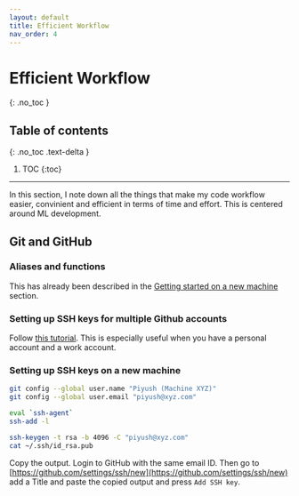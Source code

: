 ```yaml
---
layout: default
title: Efficient Workflow
nav_order: 4
---
```


# Efficient Workflow
{: .no_toc }

## Table of contents
{: .no_toc .text-delta }

1. TOC
{:toc}

---

In this section, I note down all the things that make my code workflow easier, convinient and efficient in terms of time and effort. This is centered around ML development.


## Git and GitHub

### Aliases and functions

This has already been described in the [Getting started on a new machine](new_machine.md#Setting-up-bash-aliases-&-others) section.

### Setting up SSH keys for multiple Github accounts

Follow [this tutorial](https://gist.github.com/oanhnn/80a89405ab9023894df7). This is especially useful when you have a personal account and a work account.

### Setting up SSH keys on a new machine

```bash
git config --global user.name "Piyush (Machine XYZ)"
git config --global user.email "piyush@xyz.com"

eval `ssh-agent`
ssh-add -l

ssh-keygen -t rsa -b 4096 -C "piyush@xyz.com"
cat ~/.ssh/id_rsa.pub
```

Copy the output. Login to GitHub with the same email ID. Then go to [https://github.com/settings/ssh/new](https://github.com/settings/ssh/new) add a Title and paste the copied output and press `Add SSH key`.